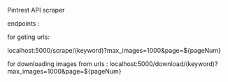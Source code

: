 Pintrest API scraper

endpoints :

for geting urls:

localhost:5000/scrape/(keyword)?max_images=1000&page=${pageNum}

for downloading images from urls :
localhost:5000/download/(keyword)?max_images=1000&page=${pageNum}

